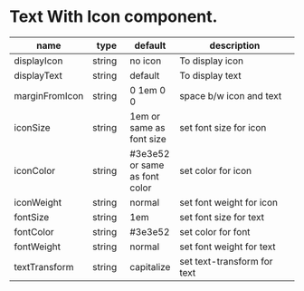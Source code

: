 # Text With Icon component.

<table class="table table-bordered table-striped">
    <thead>
    <tr>
        <th style="width: 100px;">name</th>
        <th style="width: 50px;">type</th>
        <th style="width: 50px;">default</th>
        <th>description</th>
    </tr>
    </thead>
    <tbody>
        <tr>
          <td>displayIcon</td>
          <td>string</td>
          <td>no icon</td>
          <td>To display icon</td>
        </tr>
        <tr>
          <td>displayText</td>
          <td>string</td>
          <td>default</td>
          <td>To display text</td>
        </tr>
		<tr>
          <td>marginFromIcon</td>
          <td>string</td>
          <td>0 1em 0 0</td>
          <td>space b/w icon and text</td>
        </tr>
		<tr>
          <td>iconSize</td>
          <td>string</td>
          <td>1em or same as font size</td>
          <td>set font size for icon</td>
        </tr>
		<tr>
          <td>iconColor</td>
          <td>string</td>
          <td>#3e3e52 or same as font color</td>
          <td>set color for icon</td>
        </tr>
		<tr>
          <td>iconWeight</td>
          <td>string</td>
          <td>normal</td>
          <td>set font weight for icon</td>
        </tr>
		<tr>
          <td>fontSize</td>
          <td>string</td>
          <td>1em</td>
          <td>set font size for text</td>
        </tr>
		<tr>
          <td>fontColor</td>
          <td>string</td>
          <td>#3e3e52</td>
          <td>set color for font</td>
        </tr>
		<tr>
          <td>fontWeight</td>
          <td>string</td>
          <td>normal</td>
          <td>set font weight for text</td>
        </tr>
		<tr>
          <td>textTransform</td>
          <td>string</td>
          <td>capitalize</td>
          <td>set text-transform for text</td>
    </tr>
    </tbody>
</table>
